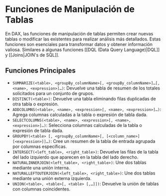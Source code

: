 # Funciones de Manipulación de Tablas

En DAX, las funciones de manipulación de tablas permiten crear nuevas tablas o modificar las existentes para realizar análisis más detallados. Estas funciones son esenciales para transformar datos y obtener información valiosa. Similares a algunas funciones [[DQL (Data Query Language)|DQL]] y [[Joins|JOIN's de SQL]].

## Funciones Principales

- `SUMMARIZE(<table>, <groupBy_columnName>[, <groupBy_columnName>]…[, <name>, <expression>]…)`: Devuelve una tabla de resumen de los totales solicitados para un conjunto de grupos.
- `DISTINCT(<table>)`: Devuelve una tabla eliminando filas duplicadas de otra tabla o expresión.
- `ADDCOLUMNS(<table>, <name>, <expression>[, <name>, <expression>]…)`: Agrega columnas calculadas a la tabla o expresión de tabla dada.
- `SELECTCOLUMNS(<table>, <name>, <expression>[, <name>, <expression>]…)`: Selecciona columnas calculadas de la tabla o expresión de tabla dada.
- `GROUPBY(<table> [, <groupBy_columnName>[, [<column_name>] [<expression>]]…)`: Cree un resumen de la tabla de entrada agrupada por columnas específicas.
- `INTERSECT(<left_table>, <right_table>)`: Devuelve las filas de la tabla del lado izquierdo que aparecen en la tabla del lado derecho.
- `NATURALINNERJOIN(<left_table>, <right_table>)`: Une dos tablas mediante una unión interna.
- `NATURALLEFTOUTERJOIN(<left_table>, <right_table>)`: Une dos tablas mediante una unión externa izquierda.
- `UNION(<table>, <table>[, <table> [,…]])`: Devuelve la unión de tablas con columnas coincidentes.
